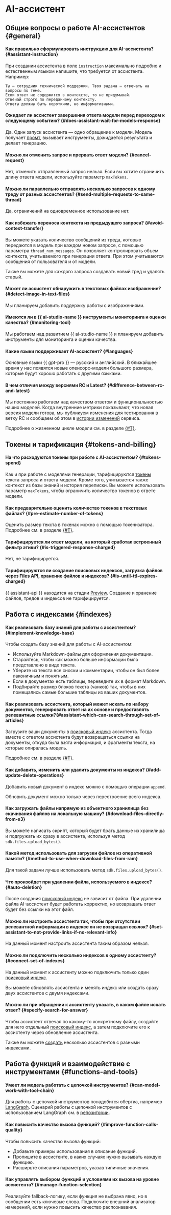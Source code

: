 # AI-ассистент

## Общие вопросы о работе AI-ассистентов {#general}

#### Как правильно сформулировать инструкцию для AI-ассистента? {#assistant-instruction}

При создании ассистента в поле `instruction` максимально подробно и естественным языком напишите, что требуется от ассистента. Например:

```
Ты — сотрудник технической поддержки. Твоя задача — отвечать на вопросы по теме. 
Если ответ не содержится в контексте, то не придумывай. 
Отвечай строго по переданному контексту. 
Ответы должны быть короткими, но информативными.
```

#### Ожидает ли ассистент завершения ответа модели перед переходом к следующему событию? {#does-assistant-wait-for-models-response}

Да. Один запуск ассистента — одно обращение к модели. Модель получает [промт](../../foundation-models/concepts/index.md#prompt), вызывает инструменты, дожидается результата и делает генерацию.

#### Можно ли отменить запрос и прервать ответ модели? {#cancel-request}

Нет, отменить отправленный запрос нельзя. Если вы хотите ограничить длину ответа модели, используйте параметр `maxTokens`.

#### Можно ли параллельно отправлять несколько запросов к одному треду от разных ассистентов? {#send-multiple-requests-to-same-thread}

Да, ограничений на одновременное использование нет.

#### Как избежать переноса контекста из предыдущего запроса? {#avoid-context-transfer}

Вы можете указать количество сообщений из треда, которые передаются в модель при каждом новом запросе, с помощью параметра `thread_num_messages`. Он позволяет контролировать объем контекста, учитываемого при генерации ответа. При этом учитываются сообщения от пользователя и от модели.

Также вы можете для каждого запроса создавать новый тред и удалять старый.

#### Может ли ассистент обнаружить в текстовых файлах изображение? {#detect-image-in-text-files}

Мы планируем добавить поддержку работы с изображениями.

#### Имеются ли в {{ ai-studio-name }} инструменты мониторинга и оценки качества? {#monitoring-tool}

Мы работаем над развитием {{ ai-studio-name }} и планируем добавить инструменты для мониторинга и оценки качества.

#### Какие языки поддерживает AI-ассистент? {#languages}

Основные языки {{ gpt-pro }} — русский и английский. В ближайшее время у нас появятся новые опенсорс-модели большого размера, которые будут хорошо работать с другими языками.

#### В чем отличия между версиями RC и Latest? {#difference-between-rc-and-latest}

Мы постоянно работаем над качеством ответом и функциональностью наших моделей. Когда внутренние метрики показывают, что новая версия модели готова, мы публикуем изменения для тестирования в ветку RC и сообщаем об этом в [истории изменений](../../foundation-models/release-notes/index.md) сервиса. 

Подробнее о жизненном цикле модели см. в разделе [{#T}](../../foundation-models/concepts/yandexgpt/models.md#model-lifecycle).


## Токены и тарификация {#tokens-and-billing}

#### На что расходуются токены при работе с AI-ассистентом? {#tokens-spend}

Как и при работе с моделями генерации, тарифицируются [токены](../../foundation-models/concepts/yandexgpt/tokens.md) текста запроса и ответа модели. Кроме того, учитывается также контекст из базы знаний и история переписки. Вы можете использовать параметр `maxTokens`, чтобы ограничить количество токенов в ответе модели.

#### Как предварительно оценить количество токенов в текстовых файлах? {#pre-estimate-number-of-tokens}

Оценить размер текста в токенах можно с помощью токенизатора. Подробнее см. в разделе [{#T}](../../foundation-models/operations/yandexgpt/evaluate-request.md).

#### Тарифицируется ли ответ модели, на который сработал встроенный фильтр этики? {#is-triggered-response-charged}

Нет, не тарифицируется.

#### Тарифицируются ли создание поисковых индексов, загрузка файлов через Files API, хранение файлов и индексов? {#is-until-ttl-expires-charged}

{{ assistant-api }} находится на стадии [Preview](../../overview/concepts/launch-stages.md). Создание и хранение файлов, тредов и индексов не тарифицируется.

## Работа с индексами {#indexes}

#### Как реализовать базу знаний для работы с ассистентом? {#implement-knowledge-base}

Чтобы создать базу знаний для работы с AI-ассистентом:

* Используйте Markdown-файлы для оформления документации.
* Старайтесь, чтобы как можно больше информации было представлено в виде текста.
* Уберите из текста все сноски и комментарии, чтобы он был более лаконичным и понятным.
* Если в документах есть таблицы, переведите их в формат Markdown.
* Подбирайте размер блоков текста (чанков) так, чтобы в них помещались самые большие таблицы из ваших документов.

#### Как реализовать ассистента, который может искать по набору документов, генерировать ответ на их основе и предоставлять релевантные ссылки?{#assistant-which-can-search-through-set-of-articles}

Загрузите ваши документы в [поисковый индекс](../../foundation-models/concepts/assistant/search-index.md) ассистента. Тогда вместе с ответом ассистента будут возвращаться ссылки на документы, откуда была взята информация, и фрагменты текста, на которые опиралась модель.

Подробнее см. в разделе [{#T}](../../foundation-models/operations/assistant/create-with-searchindex.md).

#### Как добавить, изменить или удалить документы из индекса? {#add-update-delete-operations}

Добавить новый документ в индекс можно с помощью операции `append`.

Обновить документ можно только через перестроение всего индекса.


#### Как загружать файлы напрямую из объектного хранилища без скачивания файлов на локальную машину? {#download-files-directly-from-s3}

Вы можете написать скрипт, который будет брать данные из хранилища и подгружать их сразу в ассистента, используя метод `sdk.files.upload_bytes()`.

#### Какой метод использовать для загрузки файлов из оперативной памяти? {#method-to-use-when-download-files-from-ram}

Для такой задачи лучше использовать метод `sdk.files.upload_bytes()`.

#### Что произойдет при удалении файла, используемого в индексе? {#auto-deletion}

После создания [поисковый индекс](../../foundation-models/concepts/assistant/search-index.md) не зависит от файла. При удалении файла AI-ассистент будет работать корректно, но возвращать ответ будет без ссылки на этот файл.

#### Можно ли настроить ассистента так, чтобы при отсутствии релевантной информации в индексе он не возвращал ссылок? {#set-assistant-to-not-provide-links-if-no-relevant-info}

На данный момент настроить ассистента таким образом нельзя.


#### Можно ли подключить несколько индексов к одному ассистенту? {#connect-set-of-indexes}

На данный момент к ассистенту можно подключить только один [поисковый индекс](../../foundation-models/concepts/assistant/search-index.md).

Вы можете обновлять ассистента и менять индекс или создать сразу двух ассистентов с двумя индексами.

#### Можно ли при обращении к ассистенту указать, в каком файле искать ответ? {#specify-search-for-answer}

Чтобы ассистент отвечал по какому-то конкретному файлу, создайте для него отдельный [поисковый индекс](../../foundation-models/concepts/assistant/search-index.md), а затем подключите его к ассистенту через обновление ассистента.

Также вы можете [создать](../../foundation-models/operations/assistant/create-with-searchindex.md) несколько ассистентов с разными индексами.

## Работа функций и взаимодействие с инструментами {#functions-and-tools}

#### Умеет ли модель работать с цепочкой инструментов? {#can-model-work-with-tool-chain}

Для работы с цепочкой инструментов понадобится обертка, например [LangGraph](https://www.langchain.com/langgraph). Сценарий работы с цепочкой инструментов с использованием LangGraph см. в [репозитории](https://github.com/yandex-datasphere/advanced-assistant/blob/main/langgraph-agent.ipynb).

#### Как повысить качество вызова функций? {#improve-function-calls-quality}

Чтобы повысить качество вызова функций:

* Добавьте примеры использования в описание функций. 
* Пропишите в ассистенте, в каких случаях нужно вызывать каждую функцию. 
* Расширьте описания параметров, указав типичные значения. 

#### Как управлять выбором функций и условиями их вызова на уровне ассистента? {#manage-function-selection}

Реализуйте fallback-логику, если функция не выбрана явно, но в сообщении есть ключевые слова. Подключите внешний анализатор намерений, если нужно повысить качество распознавания.
